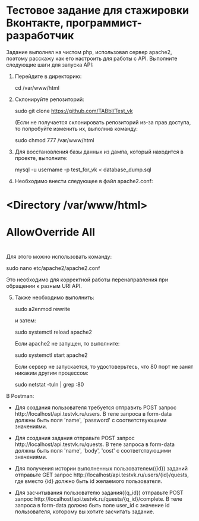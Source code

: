 # Тестовое задание для стажировки Вконтакте, программист-разработчик

Задание выполнял на чистом php, использовал сервер apache2, поэтому расскажу как его настроить для работы с API. Выполните следующие шаги для запуска API:

1. Перейдите в директорию:
   
   cd /var/www/html

2. Склонируйте репозиторий:

   sudo git clone https://github.com/TABbl/Test_vk 

   (Если не получается склонировать репозиторий из-за прав доступа, то попробуйте изменить их, выполнив команду:

   sudo chmod 777 /var/www/html 


3. Для восстановления базы данных из дампа, который находится в проекте, выполните:

   mysql -u username -p test_for_vk < database_dump.sql


4. Необходимо внести следующее в файл apache2.conf:

#   <Directory /var/www/html>
#   AllowOverride All
#   </Directory>


   Для этого можно использовать команду:

   sudo nano etc/apache2/apache2.conf


   Это необходимо для корректной работы перенаправления при обращении к разным URI API.

5. Также необходимо выполнить:

   sudo a2enmod rewrite

   и затем:

   sudo systemctl reload apache2


   Если apache2 не запущен, то выполните:

   sudo systemctl start apache2


   Если сервер не запускается, то удостоверьтесь, что 80 порт не занят никаким другим процессом:

   sudo netstat -tuln | grep :80


В Postman:

- Для создания пользователя требуется отправить POST запрос http://localhost/api.testvk.ru/users. В теле запроса в form-data должны быть поля 'name', 'password' с соответствующими значениями.

- Для создания задания отправьте POST запрос http://localhost/api.testvk.ru/quests. В теле запроса в form-data должны быть поля 'name', 'body', 'cost' с соответствующими значениями.

- Для получения истории выполненных пользователем({id}) заданий отправьте GET запрос http://localhost/api.testvk.ru/users/{id}/quests, где вместо {id} должно быть id желаемого пользователя.

- Для засчитывания пользователю задания({q_id}) отправьте POST запрос http://localhost/api.testvk.ru/quests/{q_id}/complete. В теле запроса в form-data должно быть поле user_id с значение id пользователя, которому вы хотите засчитать задание.
